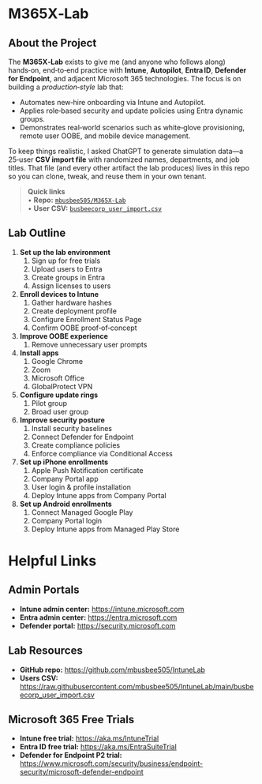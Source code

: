 # M365X‑Lab

## About the Project

The **M365X‑Lab** exists to give me (and anyone who follows along) hands‑on, end‑to‑end practice with **Intune**, **Autopilot**, **Entra ID**, **Defender for Endpoint**, and adjacent Microsoft 365 technologies.  The focus is on building a *production‑style* lab that:

* Automates new‑hire onboarding via Intune and Autopilot.
* Applies role‑based security and update policies using Entra dynamic groups.
* Demonstrates real‑world scenarios such as white‑glove provisioning, remote user OOBE, and mobile device management.

To keep things realistic, I asked ChatGPT to generate simulation data—a 25‑user **CSV import file** with randomized names, departments, and job titles.  That file (and every other artifact the lab produces) lives in this repo so you can clone, tweak, and reuse them in your own tenant.

> **Quick links**  
> • **Repo:** [`mbusbee505/M365X-Lab`](https://github.com/mbusbee505/M365X-Lab)  
> • **User CSV:** [`busbeecorp_user_import.csv`](https://raw.githubusercontent.com/mbusbee505/IntuneLab/main/busbeecorp_user_import.csv)

## Lab Outline

1. **Set up the lab environment**
	1. Sign up for free trials
	2. Upload users to Entra
	3. Create groups in Entra
	4. Assign licenses to users
2. **Enroll devices to Intune**
	1. Gather hardware hashes
	2. Create deployment profile
	3. Configure Enrollment Status Page
	4. Confirm OOBE proof‑of‑concept
3. **Improve OOBE experience**
	1. Remove unnecessary user prompts
4. **Install apps**
	1. Google Chrome
	2. Zoom
	3. Microsoft Office
	4. GlobalProtect VPN
5. **Configure update rings**
	1. Pilot group
	2. Broad user group
6. **Improve security posture**
	1. Install security baselines
	2. Connect Defender for Endpoint
	3. Create compliance policies
	4. Enforce compliance via Conditional Access
7. **Set up iPhone enrollments**
	1. Apple Push Notification certificate
	2. Company Portal app
	3. User login & profile installation
	4. Deploy Intune apps from Company Portal
8. **Set up Android enrollments**
	1. Connect Managed Google Play
	2. Company Portal login
	3. Deploy Intune apps from Managed Play Store


# Helpful Links

## Admin Portals

- **Intune admin center:** <https://intune.microsoft.com>
- **Entra admin center:** <https://entra.microsoft.com>
- **Defender portal:** <https://security.microsoft.com>

## Lab Resources

- **GitHub repo:** <https://github.com/mbusbee505/IntuneLab>
- **Users CSV:** <https://raw.githubusercontent.com/mbusbee505/IntuneLab/main/busbeecorp_user_import.csv>

## Microsoft 365 Free Trials

- **Intune free trial:** <https://aka.ms/IntuneTrial>
- **Entra ID free trial:** <https://aka.ms/EntraSuiteTrial>
- **Defender for Endpoint P2 trial:** <https://www.microsoft.com/security/business/endpoint-security/microsoft-defender-endpoint>


